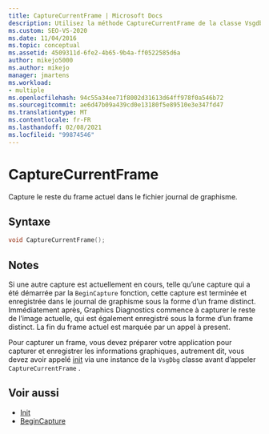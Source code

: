 ```yaml
---
title: CaptureCurrentFrame | Microsoft Docs
description: Utilisez la méthode CaptureCurrentFrame de la classe Vsgdbg, pour capturer le reste du frame actuel dans le fichier journal de graphisme.
ms.custom: SEO-VS-2020
ms.date: 11/04/2016
ms.topic: conceptual
ms.assetid: 4509311d-6fe2-4b65-9b4a-ff0522585d6a
author: mikejo5000
ms.author: mikejo
manager: jmartens
ms.workload:
- multiple
ms.openlocfilehash: 94c55a34ee71f8002d31613d64ff978f0a546b72
ms.sourcegitcommit: ae6d47b09a439cd0e13180f5e89510e3e347fd47
ms.translationtype: MT
ms.contentlocale: fr-FR
ms.lasthandoff: 02/08/2021
ms.locfileid: "99874546"
---
```

# <a name="capturecurrentframe"></a>CaptureCurrentFrame
Capture le reste du frame actuel dans le fichier journal de graphisme.

## <a name="syntax"></a>Syntaxe

```C++
void CaptureCurrentFrame();
```

## <a name="remarks"></a>Notes
 Si une autre capture est actuellement en cours, telle qu’une capture qui a été démarrée par la `BeginCapture` fonction, cette capture est terminée et enregistrée dans le journal de graphisme sous la forme d’un frame distinct. Immédiatement après, Graphics Diagnostics commence à capturer le reste de l’image actuelle, qui est également enregistré sous la forme d’un frame distinct. La fin du frame actuel est marquée par un appel à present.

 Pour capturer un frame, vous devez préparer votre application pour capturer et enregistrer les informations graphiques, autrement dit, vous devez avoir appelé [init](init.md) via une instance de la `VsgDbg` classe avant d’appeler `CaptureCurrentFrame` .

## <a name="see-also"></a>Voir aussi
- [Init](init.md)
- [BeginCapture](begincapture.md)
